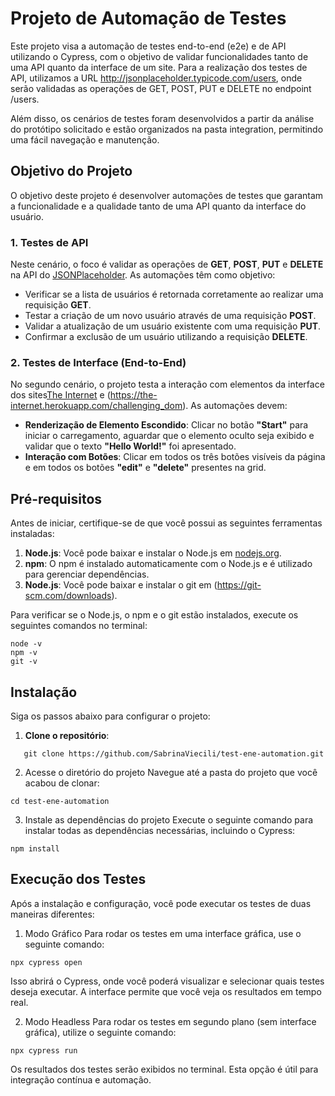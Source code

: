 # Projeto de Automação de Testes

Este projeto visa a automação de testes end-to-end (e2e) e de API utilizando o Cypress, com o objetivo de validar funcionalidades tanto de uma API quanto da interface de um site. Para a realização dos testes de API, utilizamos a URL http://jsonplaceholder.typicode.com/users, onde serão validadas as operações de GET, POST, PUT e DELETE no endpoint /users.

Além disso, os cenários de testes foram desenvolvidos a partir da análise do protótipo solicitado e estão organizados na pasta integration, permitindo uma fácil navegação e manutenção.


## Objetivo do Projeto

O objetivo deste projeto é desenvolver automações de testes que garantam a funcionalidade e a qualidade tanto de uma API quanto da interface do usuário. 

### 1. Testes de API

Neste cenário, o foco é validar as operações de **GET**, **POST**, **PUT** e **DELETE** na API do [JSONPlaceholder](http://jsonplaceholder.typicode.com/users). As automações têm como objetivo:

- Verificar se a lista de usuários é retornada corretamente ao realizar uma requisição **GET**.
- Testar a criação de um novo usuário através de uma requisição **POST**.
- Validar a atualização de um usuário existente com uma requisição **PUT**.
- Confirmar a exclusão de um usuário utilizando a requisição **DELETE**.

### 2. Testes de Interface (End-to-End)

No segundo cenário, o projeto testa a interação com elementos da interface dos sites[The Internet](https://the-internet.herokuapp.com) e (https://the-internet.herokuapp.com/challenging_dom). As automações devem:

- **Renderização de Elemento Escondido**: Clicar no botão **"Start"** para iniciar o carregamento, aguardar que o elemento oculto seja exibido e validar que o texto **"Hello World!"** foi apresentado.
- **Interação com Botões**: Clicar em todos os três botões visíveis da página e em todos os botões **"edit"** e **"delete"** presentes na grid.

## Pré-requisitos

Antes de iniciar, certifique-se de que você possui as seguintes ferramentas instaladas:

1. **Node.js**: Você pode baixar e instalar o Node.js em [nodejs.org](https://nodejs.org/).
2. **npm**: O npm é instalado automaticamente com o Node.js e é utilizado para gerenciar dependências.
3. **Node.js**: Você pode baixar e instalar o git em (https://git-scm.com/downloads).

Para verificar se o Node.js, o npm e o git estão instalados, execute os seguintes comandos no terminal:
```
node -v
npm -v
git -v
```
## Instalação

Siga os passos abaixo para configurar o projeto:

1. **Clone o repositório**:
```
   git clone https://github.com/SabrinaViecili/test-ene-automation.git
```
2. Acesse o diretório do projeto
   Navegue até a pasta do projeto que você acabou de clonar:
```
cd test-ene-automation
```
3. Instale as dependências do projeto
   Execute o seguinte comando para instalar todas as dependências necessárias, incluindo o Cypress:
```
npm install
```
## Execução dos Testes

Após a instalação e configuração, você pode executar os testes de duas maneiras diferentes:

1. Modo Gráfico
   Para rodar os testes em uma interface gráfica, use o seguinte comando:
```
npx cypress open
```
Isso abrirá o Cypress, onde você poderá visualizar e selecionar quais testes deseja executar. A interface permite que você veja os resultados em tempo real.

2. Modo Headless
   Para rodar os testes em segundo plano (sem interface gráfica), utilize o seguinte comando:
```
npx cypress run
```
Os resultados dos testes serão exibidos no terminal. Esta opção é útil para integração contínua e automação.
